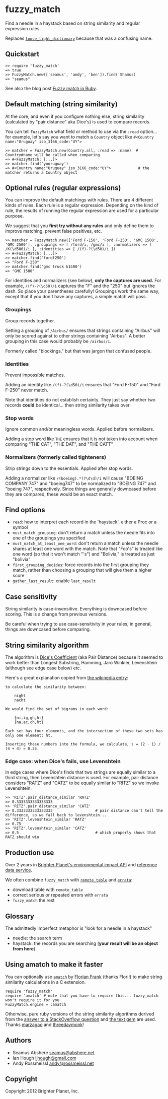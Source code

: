 # fuzzy_match

Find a needle in a haystack based on string similarity and regular expression rules.

Replaces [`loose_tight_dictionary`](https://github.com/seamusabshere/loose_tight_dictionary) because that was a confusing name.

## Quickstart

    >> require 'fuzzy_match'
    => true
    >> FuzzyMatch.new(['seamus', 'andy', 'ben']).find('Shamus)
    => "seamus"

See also the blog post [Fuzzy match in Ruby](http://numbers.brighterplanet.com/2012/01/18/fuzzy-match-in-ruby/).

## Default matching (string similarity)

At the core, and even if you configure nothing else, string similarity (calculated by "pair distance" aka Dice's) is used to compare records.

You can tell `FuzzyMatch` what field or method to use via the `:read` option... for example, let's say you want to match a `Country` object like `#<Country name:"Uruguay" iso_3166_code:"UY">`

    >> matcher = FuzzyMatch.new(Country.all, :read => :name)  # Country#name will be called when comparing
    => #<FuzzyMatch: [...]>
    >> matcher.find('youruguay')
    => #<Country name:"Uruguay" iso_3166_code:"UY">            # the matcher returns a Country object

## Optional rules (regular expressions)

You can improve the default matchings with rules. There are 4 different kinds of rules. Each rule is a regular expression. Depending on the kind of rule, the results of running the regular expression are used for a particular purpose.

We suggest that you **first try without any rules** and only define them to improve matching, prevent false positives, etc.

    >> matcher = FuzzyMatch.new(['Ford F-150', 'Ford F-250', 'GMC 1500', 'GMC 2500'], :groupings => [ /ford/i, /gmc/i ], :normalizers => [ /K(\d500)/i ], :identities => [ /(f)-?(\d50)/i ])
    => #<FuzzyMatch: [...]> 
    >> matcher.find('fordf250')
    => "Ford F-250" 
    >> matcher.find('gmc truck k1500')
    => "GMC 1500" 

For identities and normalizers (see below), **only the captures are used.** For example, `/(f)-?(\d50)/i` captures the "F" and the "250" but ignores the dash. So place your parentheses carefully! Groupings work the same way, except that if you don't have any captures, a simple match will pass.

### Groupings

Group records together.

Setting a grouping of `/Airbus/` ensures that strings containing "Airbus" will only be scored against to other strings containing "Airbus". A better grouping in this case would probably be `/airbus/i`.

Formerly called "blockings," but that was jargon that confused people.

### Identities

Prevent impossible matches.

Adding an identity like `/(f)-?(\d50)/i` ensures that "Ford F-150" and "Ford F-250" never match.

Note that identities do not establish certainty. They just say whether two records **could** be identical... then string similarity takes over.

### Stop words

Ignore common and/or meaningless words. Applied before normalizers.

Adding a stop word like `THE` ensures that it is not taken into account when comparing "THE CAT", "THE DAT", and "THE CATT"

### Normalizers (formerly called tighteners)

Strip strings down to the essentials. Applied after stop words.

Adding a normalizer like `/(boeing).*(7\d\d)/i` will cause "BOEING COMPANY 747" and "boeing747" to be normalized to "BOEING 747" and "boeing 747", respectively. Since things are generally downcased before they are compared, these would be an exact match.

## Find options

* `read`: how to interpret each record in the 'haystack', either a Proc or a symbol
* `must_match_grouping`: don't return a match unless the needle fits into one of the groupings you specified
* `must_match_at_least_one_word`: don't return a match unless the needle shares at least one word with the match. Note that "Foo's" is treated like one word (so that it won't match "'s") and "Bolivia," is treated as just "bolivia"
* `first_grouping_decides`: force records into the first grouping they match, rather than choosing a grouping that will give them a higher score
* `gather_last_result`: enable `last_result`

## Case sensitivity

String similarity is case-insensitive. Everything is downcased before scoring. This is a change from previous versions.

Be careful when trying to use case-sensitivity in your rules; in general, things are downcased before comparing.

## String similarity algorithm

The algorithm is [Dice's Coefficient](http://en.wikipedia.org/wiki/Dice's_coefficient) (aka Pair Distance) because it seemed to work better than Longest Substring, Hamming, Jaro Winkler, Levenshtein (although see edge case below) etc.

Here's a great explanation copied from [the wikipedia entry](http://en.wikipedia.org/wiki/Dice%27s_coefficient):

    to calculate the similarity between:

        night
        nacht

    We would find the set of bigrams in each word:

        {ni,ig,gh,ht}
        {na,ac,ch,ht}

    Each set has four elements, and the intersection of these two sets has only one element: ht.

    Inserting these numbers into the formula, we calculate, s = (2 · 1) / (4 + 4) = 0.25.

### Edge case: when Dice's fails, use Levenshtein

In edge cases where Dice's finds that two strings are equally similar to a third string, then Levenshtein distance is used. For example, pair distance considers "RATZ" and "CATZ" to be equally similar to "RITZ" so we invoke Levenshtein.

    >> 'RITZ'.pair_distance_similar 'RATZ'
    => 0.3333333333333333 
    >> 'RITZ'.pair_distance_similar 'CATZ'
    => 0.3333333333333333                   # pair distance can't tell the difference, so we fall back to levenshtein...
    >> 'RITZ'.levenshtein_similar 'RATZ'
    => 0.75 
    >> 'RITZ'.levenshtein_similar 'CATZ'
    => 0.5                                  # which properly shows that RATZ should win

## Production use

Over 2 years in [Brighter Planet's environmental impact API](http://impact.brighterplanet.com) and [reference data service](http://data.brighterplanet.com).

We often combine `fuzzy_match` with [`remote_table`](https://github.com/seamusabshere/remote_table) and [`errata`](https://github.com/seamusabshere/errata):

- download table with `remote_table`
- correct serious or repeated errors with `errata`
- `fuzzy_match` the rest

## Glossary

The admittedly imperfect metaphor is "look for a needle in a haystack"

* needle: the search term
* haystack: the records you are searching (<b>your result will be an object from here</b>)

## Using amatch to make it faster

You can optionally use [`amatch`](http://flori.github.com/amatch/) by [Florian Frank](https://github.com/flori) (thanks Flori!) to make string similarity calculations in a C extension.

    require 'fuzzy_match'
    require 'amatch' # note that you have to require this... fuzzy_match won't require it for you
    FuzzyMatch.engine = :amatch

Otherwise, pure ruby versions of the string similarity algorithms derived from the [answer to a StackOverflow question](http://stackoverflow.com/questions/653157/a-better-similarity-ranking-algorithm-for-variable-length-strings) and [the text gem](https://github.com/threedaymonk/text/blob/master/lib/text/levenshtein.rb) are used. Thanks [marzagao](http://stackoverflow.com/users/10997/marzagao) and [threedaymonk](https://github.com/threedaymonk)!

## Authors

* Seamus Abshere <seamus@abshere.net>
* Ian Hough <ijhough@gmail.com>
* Andy Rossmeissl <andy@rossmeissl.net>

## Copyright

Copyright 2012 Brighter Planet, Inc.
